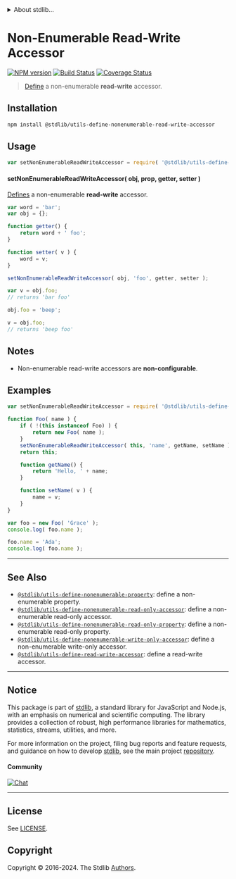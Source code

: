 <!--

@license Apache-2.0

Copyright (c) 2018 The Stdlib Authors.

Licensed under the Apache License, Version 2.0 (the "License");
you may not use this file except in compliance with the License.
You may obtain a copy of the License at

   http://www.apache.org/licenses/LICENSE-2.0

Unless required by applicable law or agreed to in writing, software
distributed under the License is distributed on an "AS IS" BASIS,
WITHOUT WARRANTIES OR CONDITIONS OF ANY KIND, either express or implied.
See the License for the specific language governing permissions and
limitations under the License.

-->


<details>
  <summary>
    About stdlib...
  </summary>
  <p>We believe in a future in which the web is a preferred environment for numerical computation. To help realize this future, we've built stdlib. stdlib is a standard library, with an emphasis on numerical and scientific computation, written in JavaScript (and C) for execution in browsers and in Node.js.</p>
  <p>The library is fully decomposable, being architected in such a way that you can swap out and mix and match APIs and functionality to cater to your exact preferences and use cases.</p>
  <p>When you use stdlib, you can be absolutely certain that you are using the most thorough, rigorous, well-written, studied, documented, tested, measured, and high-quality code out there.</p>
  <p>To join us in bringing numerical computing to the web, get started by checking us out on <a href="https://github.com/stdlib-js/stdlib">GitHub</a>, and please consider <a href="https://opencollective.com/stdlib">financially supporting stdlib</a>. We greatly appreciate your continued support!</p>
</details>

# Non-Enumerable Read-Write Accessor

[![NPM version][npm-image]][npm-url] [![Build Status][test-image]][test-url] [![Coverage Status][coverage-image]][coverage-url] <!-- [![dependencies][dependencies-image]][dependencies-url] -->

> [Define][@stdlib/utils/define-property] a non-enumerable **read-write** accessor.

<section class="installation">

## Installation

```bash
npm install @stdlib/utils-define-nonenumerable-read-write-accessor
```

</section>

<section class="usage">

## Usage

<!-- eslint-disable id-length -->

```javascript
var setNonEnumerableReadWriteAccessor = require( '@stdlib/utils-define-nonenumerable-read-write-accessor' );
```

#### setNonEnumerableReadWriteAccessor( obj, prop, getter, setter )

[Defines][@stdlib/utils/define-property] a non-enumerable **read-write** accessor.

<!-- eslint-disable id-length -->

```javascript
var word = 'bar';
var obj = {};

function getter() {
    return word + ' foo';
}

function setter( v ) {
    word = v;
}

setNonEnumerableReadWriteAccessor( obj, 'foo', getter, setter );

var v = obj.foo;
// returns 'bar foo'

obj.foo = 'beep';

v = obj.foo;
// returns 'beep foo'
```

</section>

<!-- /.usage -->

<section class="notes">

## Notes

-   Non-enumerable read-write accessors are **non-configurable**.

</section>

<!-- /.notes -->

<section class="examples">

## Examples

<!-- eslint-disable id-length -->

<!-- eslint no-undef: "error" -->

```javascript
var setNonEnumerableReadWriteAccessor = require( '@stdlib/utils-define-nonenumerable-read-write-accessor' );

function Foo( name ) {
    if ( !(this instanceof Foo) ) {
        return new Foo( name );
    }
    setNonEnumerableReadWriteAccessor( this, 'name', getName, setName );
    return this;

    function getName() {
        return 'Hello, ' + name;
    }

    function setName( v ) {
        name = v;
    }
}

var foo = new Foo( 'Grace' );
console.log( foo.name );

foo.name = 'Ada';
console.log( foo.name );
```

</section>

<!-- /.examples -->

<!-- Section for related `stdlib` packages. Do not manually edit this section, as it is automatically populated. -->

<section class="related">

* * *

## See Also

-   <span class="package-name">[`@stdlib/utils-define-nonenumerable-property`][@stdlib/utils/define-nonenumerable-property]</span><span class="delimiter">: </span><span class="description">define a non-enumerable property.</span>
-   <span class="package-name">[`@stdlib/utils-define-nonenumerable-read-only-accessor`][@stdlib/utils/define-nonenumerable-read-only-accessor]</span><span class="delimiter">: </span><span class="description">define a non-enumerable read-only accessor.</span>
-   <span class="package-name">[`@stdlib/utils-define-nonenumerable-read-only-property`][@stdlib/utils/define-nonenumerable-read-only-property]</span><span class="delimiter">: </span><span class="description">define a non-enumerable read-only property.</span>
-   <span class="package-name">[`@stdlib/utils-define-nonenumerable-write-only-accessor`][@stdlib/utils/define-nonenumerable-write-only-accessor]</span><span class="delimiter">: </span><span class="description">define a non-enumerable write-only accessor.</span>
-   <span class="package-name">[`@stdlib/utils-define-read-write-accessor`][@stdlib/utils/define-read-write-accessor]</span><span class="delimiter">: </span><span class="description">define a read-write accessor.</span>

</section>

<!-- /.related -->

<!-- Section for all links. Make sure to keep an empty line after the `section` element and another before the `/section` close. -->


<section class="main-repo" >

* * *

## Notice

This package is part of [stdlib][stdlib], a standard library for JavaScript and Node.js, with an emphasis on numerical and scientific computing. The library provides a collection of robust, high performance libraries for mathematics, statistics, streams, utilities, and more.

For more information on the project, filing bug reports and feature requests, and guidance on how to develop [stdlib][stdlib], see the main project [repository][stdlib].

#### Community

[![Chat][chat-image]][chat-url]

---

## License

See [LICENSE][stdlib-license].


## Copyright

Copyright &copy; 2016-2024. The Stdlib [Authors][stdlib-authors].

</section>

<!-- /.stdlib -->

<!-- Section for all links. Make sure to keep an empty line after the `section` element and another before the `/section` close. -->

<section class="links">

[npm-image]: http://img.shields.io/npm/v/@stdlib/utils-define-nonenumerable-read-write-accessor.svg
[npm-url]: https://npmjs.org/package/@stdlib/utils-define-nonenumerable-read-write-accessor

[test-image]: https://github.com/stdlib-js/utils-define-nonenumerable-read-write-accessor/actions/workflows/test.yml/badge.svg?branch=v0.2.2
[test-url]: https://github.com/stdlib-js/utils-define-nonenumerable-read-write-accessor/actions/workflows/test.yml?query=branch:v0.2.2

[coverage-image]: https://img.shields.io/codecov/c/github/stdlib-js/utils-define-nonenumerable-read-write-accessor/main.svg
[coverage-url]: https://codecov.io/github/stdlib-js/utils-define-nonenumerable-read-write-accessor?branch=main

<!--

[dependencies-image]: https://img.shields.io/david/stdlib-js/utils-define-nonenumerable-read-write-accessor.svg
[dependencies-url]: https://david-dm.org/stdlib-js/utils-define-nonenumerable-read-write-accessor/main

-->

[chat-image]: https://img.shields.io/gitter/room/stdlib-js/stdlib.svg
[chat-url]: https://app.gitter.im/#/room/#stdlib-js_stdlib:gitter.im

[stdlib]: https://github.com/stdlib-js/stdlib

[stdlib-authors]: https://github.com/stdlib-js/stdlib/graphs/contributors

[umd]: https://github.com/umdjs/umd
[es-module]: https://developer.mozilla.org/en-US/docs/Web/JavaScript/Guide/Modules

[deno-url]: https://github.com/stdlib-js/utils-define-nonenumerable-read-write-accessor/tree/deno
[deno-readme]: https://github.com/stdlib-js/utils-define-nonenumerable-read-write-accessor/blob/deno/README.md
[umd-url]: https://github.com/stdlib-js/utils-define-nonenumerable-read-write-accessor/tree/umd
[umd-readme]: https://github.com/stdlib-js/utils-define-nonenumerable-read-write-accessor/blob/umd/README.md
[esm-url]: https://github.com/stdlib-js/utils-define-nonenumerable-read-write-accessor/tree/esm
[esm-readme]: https://github.com/stdlib-js/utils-define-nonenumerable-read-write-accessor/blob/esm/README.md
[branches-url]: https://github.com/stdlib-js/utils-define-nonenumerable-read-write-accessor/blob/main/branches.md

[stdlib-license]: https://raw.githubusercontent.com/stdlib-js/utils-define-nonenumerable-read-write-accessor/main/LICENSE

[@stdlib/utils/define-property]: https://www.npmjs.com/package/@stdlib/utils-define-property

<!-- <related-links> -->

[@stdlib/utils/define-nonenumerable-property]: https://www.npmjs.com/package/@stdlib/utils-define-nonenumerable-property

[@stdlib/utils/define-nonenumerable-read-only-accessor]: https://www.npmjs.com/package/@stdlib/utils-define-nonenumerable-read-only-accessor

[@stdlib/utils/define-nonenumerable-read-only-property]: https://www.npmjs.com/package/@stdlib/utils-define-nonenumerable-read-only-property

[@stdlib/utils/define-nonenumerable-write-only-accessor]: https://www.npmjs.com/package/@stdlib/utils-define-nonenumerable-write-only-accessor

[@stdlib/utils/define-read-write-accessor]: https://www.npmjs.com/package/@stdlib/utils-define-read-write-accessor

<!-- </related-links> -->

</section>

<!-- /.links -->

